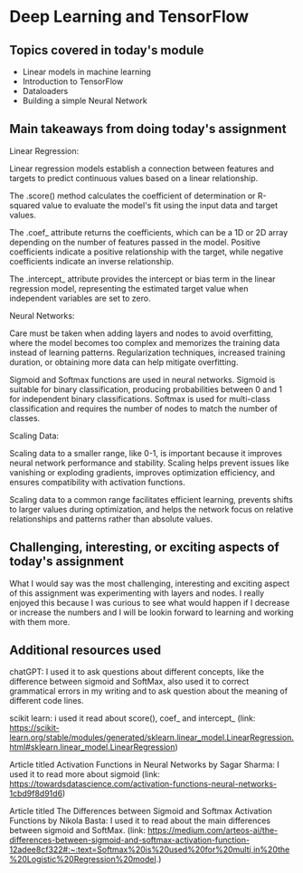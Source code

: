 # Deep Learning and TensorFlow

## Topics covered in today's module
* Linear models in machine learning
* Introduction to TensorFlow
* Dataloaders
* Building a simple Neural Network

## Main takeaways from doing today's assignment
Linear Regression:

Linear regression models establish a connection between features and targets to predict continuous values based on a linear relationship.

The .score() method calculates the coefficient of determination or R-squared value to evaluate the model's fit using the input data and target values.

The .coef_ attribute returns the coefficients, which can be a 1D or 2D array depending on the number of features passed in the model. Positive coefficients indicate a positive relationship with the target, while negative coefficients indicate an inverse relationship.

The .intercept_ attribute provides the intercept or bias term in the linear regression model, representing the estimated target value when independent variables are set to zero.

Neural Networks:

Care must be taken when adding layers and nodes to avoid overfitting, where the model becomes too complex and memorizes the training data instead of learning patterns. Regularization techniques, increased training duration, or obtaining more data can help mitigate overfitting.

Sigmoid and Softmax functions are used in neural networks. Sigmoid is suitable for binary classification, producing probabilities between 0 and 1 for independent binary classifications. Softmax is used for multi-class classification and requires the number of nodes to match the number of classes.

Scaling Data:

Scaling data to a smaller range, like 0-1, is important because it improves neural network performance and stability.
Scaling helps prevent issues like vanishing or exploding gradients, improves optimization efficiency, and ensures compatibility with activation functions.

Scaling data to a common range facilitates efficient learning, prevents shifts to larger values during optimization, and helps the network focus on relative relationships and patterns rather than absolute values.

## Challenging, interesting, or exciting aspects of today's assignment
What I would say was the most challenging, interesting and exciting aspect of this assignment was experimenting with layers and nodes. I really enjoyed this because I was curious to see what would happen if I decrease or increase the numbers and I will be lookin forward to learning and working with them more.

## Additional resources used 
chatGPT: I used it to ask questions about different concepts, like the difference between sigmoid and SoftMax, also used it to correct grammatical errors in my writing and to ask question about the meaning of different code lines.

scikit learn: i used it read about score(), coef_ and intercept_ (link: https://scikit-learn.org/stable/modules/generated/sklearn.linear_model.LinearRegression.html#sklearn.linear_model.LinearRegression) 

Article titled Activation Functions in Neural Networks by Sagar Sharma: I used it to read more about sigmoid (link: https://towardsdatascience.com/activation-functions-neural-networks-1cbd9f8d91d6) 

Article titled The Differences between Sigmoid and Softmax Activation Functions by Nikola Basta: I used it to read about the main differences between sigmoid and SoftMax. (link: https://medium.com/arteos-ai/the-differences-between-sigmoid-and-softmax-activation-function-12adee8cf322#:~:text=Softmax%20is%20used%20for%20multi,in%20the%20Logistic%20Regression%20model.)


